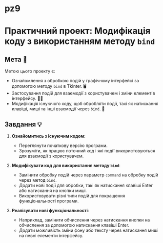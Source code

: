 # pz9
# Практичний проект: Модифікація коду з використанням методу `bind`

## Мета 🎯

Метою цього проекту є:
- Ознайомлення з обробкою подій у графічному інтерфейсі за допомогою методу `bind` в Tkinter. 🖥️
- Застосування подій для взаємодії з користувачем і зміни елементів інтерфейсу. 👨‍💻
- Модифікація існуючого коду, щоб обробляти події, такі як натискання клавіші, миші та інші взаємодії через `bind`. 🔄

## Завдання 💡

1. **Ознайомитись з існуючим кодом**:
   - Переглянути початкову версію програми.
   - Зрозуміти, як працює поточний код і які події використовуються для взаємодії з користувачем.
   
2. **Модифікувати код для використання методу `bind`**:
   - Замінити обробку подій через параметр `command` на обробку подій через метод `bind`.
   - Додати нові події для обробки, такі як натискання клавіші Enter або натискання на кнопки миші.
   - Використовувати різні типи подій для покращення функціональності програми.

3. **Реалізувати нові функціональності**:
   - Наприклад, замінити обчислення через натискання кнопки на обчислення за допомогою натискання клавіші Enter.
   - Додати можливість зміни фону або тексту через натискання миші на певні елементи інтерфейсу.
